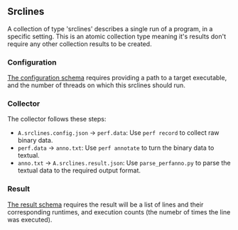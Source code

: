 ## Srclines
A collection of type 'srclines' describes a single run of a program, in a specific setting.
This is an atomic collection type meaning it's results don't require any other collection results to be created.

### Configuration
[The configuration schema](schemas/srclines.config.schema.json) requires providing a path to a target executable,
and the number of threads on which this srclines should run.

### Collector
The collector follows these steps:
* `A.srclines.config.json` -> `perf.data`: Use `perf record` to collect raw binary data.
* `perf.data` -> `anno.txt`: Use `perf annotate` to turn the binary data to textual.
* `anno.txt` -> `A.srclines.result.json`: Use `parse_perfanno.py` to parse the textual data to the required output format.

### Result
[The result schema](schemas/srclines.result.schema.json) requires the result will be a list of lines and their corresponding runtimes, and execution counts (the numebr of times the line was executed).
